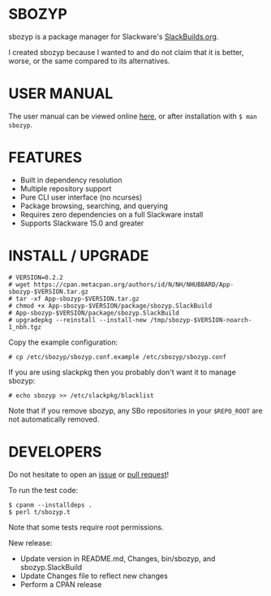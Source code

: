 # SBOZYP

sbozyp is a package manager for Slackware's [SlackBuilds.org](https://slackbuilds.org/).

I created sbozyp because I wanted to and do not claim that it is better, worse, or the same compared to its alternatives.

# USER MANUAL

The user manual can be viewed online [here](https://metacpan.org/release/NHUBBARD/App-sbozyp-0.2.2/view/bin/sbozyp), or after installation with `$ man sbozyp`.

# FEATURES

* Built in dependency resolution
* Multiple repository support
* Pure CLI user interface (no ncurses)
* Package browsing, searching, and querying
* Requires zero dependencies on a full Slackware install
* Supports Slackware 15.0 and greater

# INSTALL / UPGRADE

```
# VERSION=0.2.2
# wget https://cpan.metacpan.org/authors/id/N/NH/NHUBBARD/App-sbozyp-$VERSION.tar.gz
# tar -xf App-sbozyp-$VERSION.tar.gz
# chmod +x App-sbozyp-$VERSION/package/sbozyp.SlackBuild
# App-sbozyp-$VERSION/package/sbozyp.SlackBuild
# upgradepkg --reinstall --install-new /tmp/sbozyp-$VERSION-noarch-1_nbh.tgz
```

Copy the example configuration:
```
# cp /etc/sbozyp/sbozyp.conf.example /etc/sbozyp/sbozyp.conf
```

If you are using slackpkg then you probably don't want it to manage sbozyp:
```
# echo sbozyp >> /etc/slackpkg/blacklist
```

Note that if you remove sbozyp, any SBo repositories in your `$REPO_ROOT` are not automatically removed.

# DEVELOPERS

Do not hesitate to open an [issue](https://github.com/NicholasBHubbard/sbozyp/issues/new) or [pull request](https://github.com/NicholasBHubbard/sbozyp/compare)!

To run the test code:

```
$ cpanm --installdeps .
$ perl t/sbozyp.t
```

Note that some tests require root permissions.

New release:

* Update version in README.md, Changes, bin/sbozyp, and sbozyp.SlackBuild
* Update Changes file to reflect new changes
* Perform a CPAN release
